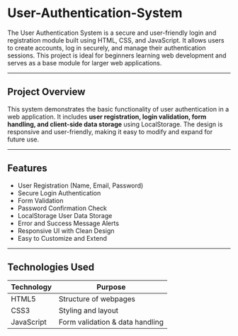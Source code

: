 # User-Authentication-System
The User Authentication System is a secure and user-friendly login and registration module built using HTML, CSS, and JavaScript. It allows users to create accounts, log in securely, and manage their authentication sessions. This project is ideal for beginners learning web development and serves as a base module for larger web applications.

---

## Project Overview

This system demonstrates the basic functionality of user authentication in a web application. It includes **user registration, login validation, form handling, and client-side data storage** using LocalStorage. The design is responsive and user-friendly, making it easy to modify and expand for future use.

---

## Features

- User Registration (Name, Email, Password)
- Secure Login Authentication
- Form Validation
- Password Confirmation Check
- LocalStorage User Data Storage
- Error and Success Message Alerts
- Responsive UI with Clean Design
- Easy to Customize and Extend

---

## Technologies Used

| Technology | Purpose |
|------------|----------|
| HTML5      | Structure of webpages |
| CSS3       | Styling and layout |
| JavaScript | Form validation & data handling |
